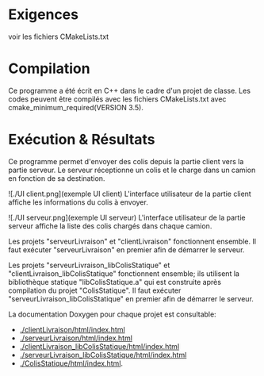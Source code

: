# Exigences
voir les fichiers CMakeLists.txt

# Compilation
Ce programme a été écrit en C++ dans le cadre d'un projet de classe.
Les codes peuvent être compilés avec les fichiers CMakeLists.txt avec cmake_minimum_required(VERSION 3.5).

# Exécution & Résultats
Ce programme permet d'envoyer des colis depuis la partie client vers la partie serveur.
Le serveur réceptionne un colis et le charge dans un camion en fonction de sa destination.

![./UI client.png](exemple UI client)
L'interface utilisateur de la partie client affiche les informations du colis à envoyer.

![./UI serveur.png](exemple UI serveur)
L'interface utilisateur de la partie serveur affiche la liste des colis chargés dans chaque camion.

Les projets "serveurLivraison" et "clientLivraison" fonctionnent ensemble. Il faut exécuter "serveurLivraison" en premier afin de démarrer le serveur.

Les projets "serveurLivraison_libColisStatique" et "clientLivraison_libColisStatique" fonctionnent ensemble; ils utilisent la bibliothèque statique "libColisStatique.a" qui est construite après compilation du projet "ColisStatique". Il faut exécuter "serveurLivraison_libColisStatique" en premier afin de démarrer le serveur.

La documentation Doxygen pour chaque projet est consultable:
- [./clientLivraison/html/index.html](clientLivraison)
- [./serveurLivraison/html/index.html](serveurLivraison)
- [./clientLivraison_libColisStatique/html/index.html](clientLivraison_libColisStatique)
- [./serveurLivraison_libColisStatique/html/index.html](serveurLivraison_libColisStatique)
- [./ColisStatique/html/index.html](ColisStatique).
